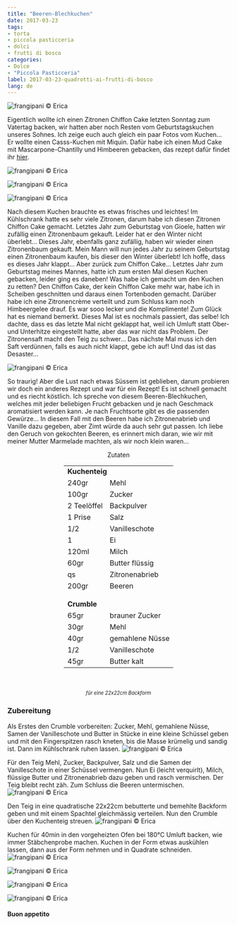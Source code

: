 ```yaml
---
title: "Beeren-Blechkuchen"
date: 2017-03-23
tags:
- torta
- piccola pasticceria
- dolci
- frutti di bosco
categories:
- Dolce
- "Piccola Pasticceria"
label: 2017-03-23-quadrotti-ai-frutti-di-bosco
lang: de
---
```

![](../2017-03-23-quadrotti-ai-frutti-di-bosco/header.jpg "frangipani © Erica")

Eigentlich wollte ich einen Zitronen Chiffon Cake letzten Sonntag zum Vatertag backen, wir hatten aber noch Resten vom Geburtstagskuchen unseres Sohnes. Ich zeige euch auch gleich ein paar Fotos vom Kuchen... Er wollte einen Casss-Kuchen mit Miquin. Dafür habe ich einen Mud Cake mit Mascarpone-Chantilly und Himbeeren gebacken, das rezept dafür findet ihr <a href="http://frangipani.raiano.ch/2016-10-30-mudcake-con-chantilly-al-mascarpone-de/" target="_blank">hier</a>.

![](../2017-03-23-quadrotti-ai-frutti-di-bosco/tortacars1.jpg "frangipani © Erica")

![](../2017-03-23-quadrotti-ai-frutti-di-bosco/tortacars2.jpg "frangipani © Erica")

![](../2017-03-23-quadrotti-ai-frutti-di-bosco/tortacarstaglio.jpg "frangipani © Erica")

Nach diesem Kuchen brauchte es etwas frisches und leichtes! Im Kühlschrank hatte es sehr viele Zitronen, darum habe ich diesen Zitronen Chiffon Cake gemacht. Letztes Jahr zum Geburtstag von Gioele, hatten wir zufällig einen Zitronenbaum gekauft. Leider hat er den Winter nicht überlebt... Dieses Jahr, ebenfalls ganz zufällig, haben wir wieder einen Zitronenbaum gekauft. Mein Mann will nun jedes Jahr zu seinem Geburtstag einen Zitronenbaum kaufen, bis dieser den Winter überlebt! Ich hoffe, dass es dieses Jahr klappt... Aber zurück zum Chiffon Cake... Letztes Jahr zum Geburtstag meines Mannes, hatte ich zum ersten Mal diesen Kuchen gebacken, leider ging es daneben! Was habe ich gemacht um den Kuchen zu retten? Den Chiffon Cake, der kein Chiffon Cake mehr war, habe ich in Scheiben geschnitten und daraus einen Tortenboden gemacht. Darüber habe ich eine Zitronencrème verteilt und zum Schluss kam noch Himbeergelee drauf. Es war sooo lecker und die Komplimente! Zum Glück hat es niemand bemerkt. Dieses Mal ist es nochmals passiert, das selbe! Ich dachte, dass es das letzte Mal nicht geklappt hat, weil ich Umluft statt Ober- und Unterhitze eingestellt hatte, aber das war nicht das Problem. Der Zitronensaft macht den Teig zu schwer... Das nächste Mal muss ich den Saft verdünnen, falls es auch nicht klappt, gebe ich auf! Und das ist das Desaster...

![](../2017-03-23-quadrotti-ai-frutti-di-bosco/disastrofluffosa.jpg "frangipani © Erica")

So traurig! Aber die Lust nach etwas Süssem ist geblieben, darum probieren wir doch ein anderes Rezept und war für ein Rezept! Es ist schnell gemacht und es riecht köstlich. Ich spreche von diesem Beeren-Blechkuchen, welches mit jeder beliebigen Frucht gebacken und je nach Geschmack aromatisiert werden kann. Je nach Fruchtsorte gibt es die passenden Gewürze... In diesem Fall mit den Beeren habe ich Zitronenabrieb und Vanille dazu gegeben, aber Zimt würde da auch sehr gut passen. Ich liebe den Geruch von gekochten Beeren, es erinnert mich daran, wie wir mit meiner Mutter Marmelade machten, als wir noch klein waren...

<div id="wrapper" style="text-align: center">
  <div id="yourdiv" style="display: inline-block;">
    <div class="ingredients">
      <div class="ingredients-title">Zutaten</div>
      <table>
        <tbody>
          <tr>          
            <td colspan="2"><b>Kuchenteig</b></td>
          </tr>      
          <tr>
            <td>240gr</td>
            <td>Mehl</td>
          </tr>
          <tr>
            <td>100gr</td>
            <td>Zucker</td>
          </tr>
          <tr>
            <td>2 Teelöffel</td>
            <td>Backpulver</td>
          </tr>
          <tr>
            <td>1 Prise</td>
            <td>Salz</td>
          </tr>
          <tr>
            <td>1/2</td>
            <td>Vanilleschote</td>
          </tr>
          <tr>
            <td>1</td>
            <td>Ei</td>
          </tr>
          <tr>
            <td>120ml</td>
            <td>Milch</td>
          </tr>
          <tr>
            <td>60gr</td>
            <td>Butter flüssig</td>
          </tr>
          <tr>
            <td>qs</td>
            <td>Zitronenabrieb</td>
          </tr>
          <tr>
            <td>200gr</td>
            <td>Beeren</td>
          </tr>
          <tr style="height: 15px;"></tr>
          <tr>          
            <td colspan="2"><b>Crumble</b></td>
          </tr>      
          <tr>
            <td>65gr</td>
            <td>brauner Zucker</td>
          </tr>
          <tr>
            <td>30gr</td>
            <td>Mehl</td>
          </tr>
          <tr>
            <td>40gr</td>
            <td>gemahlene Nüsse</td>
          </tr>
          <tr>
            <td>1/2</td>
            <td>Vanilleschote</td>
          </tr>
          <tr>
            <td>45gr</td>
            <td>Butter kalt</td>
          </tr>
        </tbody>
      </table>
      <br></br>
      <i class="pull-right" style="font-size: 80%;">für eine 22x22cm Backform</i>
    </div>
  </div>
</div>


<h3>
  <font color="grey">
    <i class="fa fa-cogs"></i>
  </font> Zubereitung
</h3>

Als Erstes den Crumble vorbereiten: Zucker, Mehl, gemahlene Nüsse, Samen der Vanilleschote und Butter in Stücke in eine kleine Schüssel geben und mit den Fingerspitzen rasch kneten, bis die Masse krümelig und sandig ist. Dann im Kühlschrank ruhen lassen.
![](../2017-03-23-quadrotti-ai-frutti-di-bosco/crumble.jpg "frangipani © Erica")

Für den Teig Mehl, Zucker, Backpulver, Salz und die Samen der Vanilleschote in einer Schüssel vermengen. Nun Ei (leicht verquirlt), Milch, flüssige Butter und Zitronenabrieb dazu geben und rasch vermischen. Der Teig bleibt recht zäh. Zum Schluss die Beeren untermischen.
![](../2017-03-23-quadrotti-ai-frutti-di-bosco/impasto.jpg "frangipani © Erica")

Den Teig in eine quadratische 22x22cm bebutterte und bemehlte Backform geben und mit einem Spachtel gleichmässig verteilen. Nun den Crumble über den Kuchenteig streuen. 
![](../2017-03-23-quadrotti-ai-frutti-di-bosco/teglia.jpg "frangipani © Erica")

Kuchen für 40min in den vorgeheizten Ofen bei 180°C Umluft backen, wie immer Stäbchenprobe machen. Kuchen in der Form etwas auskühlen lassen, dann aus der Form nehmen und in Quadrate schneiden.
![](../2017-03-23-quadrotti-ai-frutti-di-bosco/risultato1.jpg "frangipani © Erica")

![](../2017-03-23-quadrotti-ai-frutti-di-bosco/risultato2.jpg "frangipani © Erica")

![](../2017-03-23-quadrotti-ai-frutti-di-bosco/risultato3.jpg "frangipani © Erica")

![](../2017-03-23-quadrotti-ai-frutti-di-bosco/risultato4.jpg "frangipani © Erica")

<h4>Buon appetito
  <font color="red">
    <i class="fa fa-smile-o"></i>
  </font>
</h4>